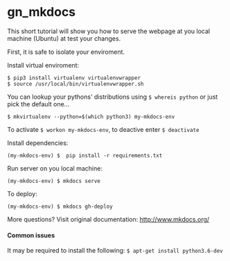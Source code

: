 # gn_mkdocs

This short tutorial will show you how to serve the webpage at you local machine (Ubuntu) at test your changes.

First, it is safe to isolate your enviroment.

Install virtual enviroment: 
```
$ pip3 install virtualenv virtualenvwrapper
$ source /usr/local/bin/virtualenvwrapper.sh
```
You can lookup your pythons' distributions using `$ whereis python` or just pick the default one...

```$ mkvirtualenv --python=$(which python3) my-mkdocs-env```

To activate `$ workon my-mkdocs-env`, to deactive enter `$ deactivate`

Install dependencies:

```(my-mkdocs-env) $  pip install -r requirements.txt```

Run server on you local machine:

```(my-mkdocs-env) $ mkdocs serve```

To deploy:

```(my-mkdocs-env) $ mkdocs gh-deploy```

More questions? Visit original documentation: http://www.mkdocs.org/

#### Common issues
It may be required to install the following: `$ apt-get install python3.6-dev`
